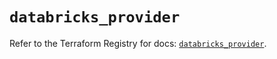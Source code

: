 # `databricks_provider`

Refer to the Terraform Registry for docs: [`databricks_provider`](https://registry.terraform.io/providers/databricks/databricks/1.82.0/docs/resources/provider).
